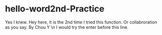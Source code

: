 # hello-word2nd-Practice
Yes I knew.
Hey here, it is the 2nd time I tried this function.
Or collabroration as you say.
By Chou Y
\n I would try the enter before this line.
